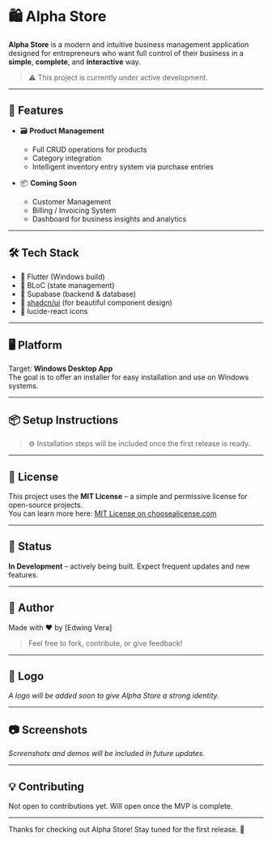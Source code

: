 # 🛍️ Alpha Store

**Alpha Store** is a modern and intuitive business management application designed for entrepreneurs who want full control of their business in a **simple**, **complete**, and **interactive** way.

> ⚠️ This project is currently under active development.

---

## 🚀 Features

- 🗃️ **Product Management**
  - Full CRUD operations for products
  - Category integration
  - Intelligent inventory entry system via purchase entries

- 📦 **Coming Soon**
  - Customer Management
  - Billing / Invoicing System
  - Dashboard for business insights and analytics

---

## 🛠️ Tech Stack

- 🧩 Flutter (Windows build)
- 🧠 BLoC (state management)
- 🧰 Supabase (backend & database)
- 🎨 [shadcn/ui](https://ui.shadcn.dev/) (for beautiful component design)
- 🔆 lucide-react icons

---

## 🖥️ Platform

Target: **Windows Desktop App**  
The goal is to offer an installer for easy installation and use on Windows systems.

---

## 📦 Setup Instructions

> ⚙️ Installation steps will be included once the first release is ready.

---

## 🔖 License

This project uses the **MIT License** – a simple and permissive license for open-source projects.  
You can learn more here: [MIT License on choosealicense.com](https://choosealicense.com/licenses/mit/)

---

## 📌 Status

**In Development** – actively being built. Expect frequent updates and new features.

---

## 👤 Author

Made with ❤️ by [Edwing Vera]  
> Feel free to fork, contribute, or give feedback!

---

## 🎨 Logo

_A logo will be added soon to give Alpha Store a strong identity._

---

## 📷 Screenshots

_Screenshots and demos will be included in future updates._

---

## 💡 Contributing

Not open to contributions yet. Will open once the MVP is complete.

---

Thanks for checking out Alpha Store! Stay tuned for the first release. 🚀
